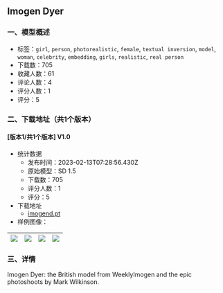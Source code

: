 ## Imogen Dyer
### 一、模型概述

- 标签：`girl`, `person`, `photorealistic`, `female`, `textual inversion`, `model`, `woman`, `celebrity`, `embedding`, `girls`, `realistic`, `real person`
- 下载数：705
- 收藏人数：61
- 评论人数：4
- 评分人数：1
- 评分：5

### 二、下载地址（共1个版本）

#### [版本1/共1个版本] V1.0

- 统计数据
  - 发布时间：2023-02-13T07:28:56.430Z
  - 原始模型：SD 1.5
  - 下载数：705
  - 评分人数：1
  - 评分：5
- 下载地址
  - [imogend.pt](https://civitai.com/api/download/models/9676)
- 样例图像：

| <img src="https://image.civitai.com/xG1nkqKTMzGDvpLrqFT7WA/ba2b1e70-66ca-42b5-1084-fdaf78e8ad00/width=450/93527.jpeg" /> | <img src="https://image.civitai.com/xG1nkqKTMzGDvpLrqFT7WA/7880f973-d7d5-4347-5eb9-1cd6c6ed8a00/width=450/93532.jpeg" /> | <img src="https://image.civitai.com/xG1nkqKTMzGDvpLrqFT7WA/831e5e14-7294-4357-fabc-f66c1fbfe900/width=450/93531.jpeg" /> | <img src="https://image.civitai.com/xG1nkqKTMzGDvpLrqFT7WA/5b9ad625-1796-43cc-5649-9ef06664c400/width=450/93530.jpeg" /> |
| ---- | ---- | ---- | ---- |


### 三、详情
<p>Imogen Dyer: the British model from WeeklyImogen and the epic photoshoots by Mark Wilkinson.</p>